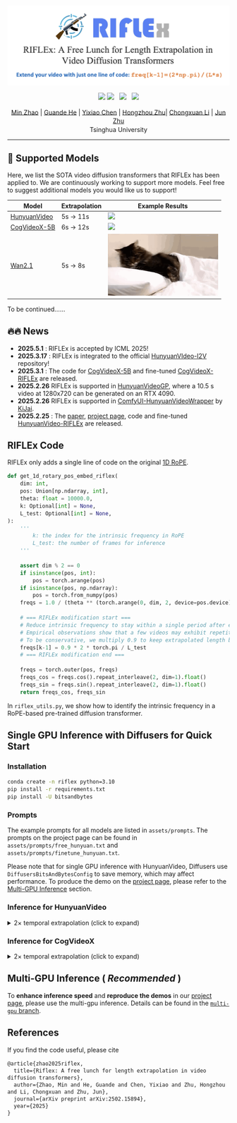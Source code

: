 
<div align="center">
<img src='assets/riflex.png'></img>

<a href="https://huggingface.co/papers/2502.15894"><img src="https://img.shields.io/static/v1?label=Daily papers&message=HuggingFace&color=yellow"></a>
<a href='https://riflex-video.github.io/'><img src='https://img.shields.io/badge/Project-Page-Green'></a> &nbsp; 
<a href='https://arxiv.org/pdf/2502.15894'><img src='https://img.shields.io/badge/arXiv-2502.15894-b31b1b.svg'></a> &nbsp;
<a href='https://www.youtube.com/watch?v=taofoXDsKGk'><img src='https://img.shields.io/badge/Youtube-Video-b31b1b.svg'></a><br>



<div>
    <a href="https://gracezhao1997.github.io/" target="_blank">Min Zhao</a><sup></sup> | 
    <a href="https://guandehe.github.io/" target="_blank">Guande He</a><sup></sup> | 
    <a href="https://github.com/Chyxx" target="_blank">Yixiao Chen</a><sup></sup> | 
    <a href="https://zhuhz22.github.io/" target="_blank">Hongzhou Zhu</a><sup></sup>|
<a href="https://zhenxuan00.github.io/" target="_blank">Chongxuan Li</a><sup></sup> | 
    <a href="https://ml.cs.tsinghua.edu.cn/~jun/index.shtml" target="_blank">Jun Zhu</a><sup></sup>
</div>
<div>
    <sup></sup>Tsinghua University
</div>



</div>

---

## 🎉 Supported Models
Here, we list the SOTA video diffusion transformers that RIFLEx has been applied to. We are continuously working to support more models. Feel free to suggest additional models you would like us to support!


| Model                                                   | Extrapolation | Example Results                                              |  
|---------------------------------------------------------|---------------|--------------------------------------------------------------|  
| [HunyuanVideo](https://github.com/Tencent/HunyuanVideo) | 5s -> 11s     | <img src=assets/example/hun-free-RIFLEx.gif width="250">     | 
| [CogVideoX-5B](https://github.com/THUDM/CogVideo)       | 6s -> 12s     | <img src=assets/example/cog-finetune-RIFLEx.gif width="250"> |
| [Wan2.1](https://github.com/Wan-Video/Wan2.1)             | 5s -> 8s     | <img src=assets/example/wan-free.gif width="250">            |

To be continued…… 

## 🔥🔥 News
- **2025.5.1** : RIFLEx is accepted by ICML 2025!
- **2025.3.17** : RIFLEx is integrated to the official [HunyuanVIdeo-I2V](https://github.com/Tencent/HunyuanVideo-I2V) repository!
- **2025.3.1** : The code for [CogVideoX-5B](https://github.com/THUDM/CogVideo) and fine-tuned [CogVideoX-RIFLEx](https://huggingface.co/thu-ml/CogVideoX-RIFLEx-diffusers/tree/main) are released.
- **2025.2.26** RIFLEx is supported in [HunyuanVideoGP](https://github.com/deepbeepmeep/HunyuanVideoGP), where a 10.5 s video at 1280x720 can be generated on an RTX 4090.
- **2025.2.26** RIFLEx is supported in [ComfyUI-HunyuanVideoWrapper](https://github.com/kijai/ComfyUI-HunyuanVideoWrapper) by [KiJai](https://github.com/kijai).
- **2025.2.25** : The [paper](https://arxiv.org/pdf/2502.15894), [project page](https://riflex-video.github.io/), code and fine-tuned [HunyuanVideo-RIFLEx](https://huggingface.co/thu-ml/Hunyuan-RIFLEx-diffusers) are released.


## RIFLEx Code
RIFLEx only adds a single line of code on the original [1D RoPE](https://github.com/huggingface/diffusers/blob/9c7e205176c30b27c5f44ec7650a8dfcc12dde86/src/diffusers/models/embeddings.py#L1105).
```python
def get_1d_rotary_pos_embed_riflex(
    dim: int,
    pos: Union[np.ndarray, int],
    theta: float = 10000.0,
    k: Optional[int] = None,
    L_test: Optional[int] = None,
):
    '''
        k: the index for the intrinsic frequency in RoPE
        L_test: the number of frames for inference
    '''
    
    assert dim % 2 == 0
    if isinstance(pos, int):
        pos = torch.arange(pos)
    if isinstance(pos, np.ndarray):
        pos = torch.from_numpy(pos)
    freqs = 1.0 / (theta ** (torch.arange(0, dim, 2, device=pos.device)[: (dim // 2)].float() / dim)) 

    # === RIFLEx modification start ===
    # Reduce intrinsic frequency to stay within a single period after extrapolation (Eq.(8)).
    # Empirical observations show that a few videos may exhibit repetition in the tail frames.
    # To be conservative, we multiply 0.9 to keep extrapolated length below 90% of a period. 
    freqs[k-1] = 0.9 * 2 * torch.pi / L_test
    # === RIFLEx modification end ===

    freqs = torch.outer(pos, freqs)  
    freqs_cos = freqs.cos().repeat_interleave(2, dim=1).float()  
    freqs_sin = freqs.sin().repeat_interleave(2, dim=1).float()  
    return freqs_cos, freqs_sin
```
In `riflex_utils.py`, we show how to identify the intrinsic frequency in a RoPE-based pre-trained diffusion transformer.

## Single GPU Inference with Diffusers for Quick Start
### Installation
```bash
conda create -n riflex python=3.10
pip install -r requirements.txt
pip install -U bitsandbytes
```

### Prompts
The example prompts for all models are listed in `assets/prompts`. The prompts on the project page can be found in `assets/prompts/free_hunyuan.txt` and `assets/prompts/finetune_hunyuan.txt`. 

Please note that for single GPU inference with HunyuanVideo, Diffusers use `DiffusersBitsAndBytesConfig` to save memory, which may affect performance. To produce the demo on the [project page](https://riflex-video.github.io/), please refer to the [Multi-GPU Inference](#multi-gpu-inference--recommended-) section.

### Inference for HunyuanVideo

<details>
<summary> 2× temporal extrapolation (click to expand)</summary>

For training-free: 
```bash
python hunyuanvideo.py --k 4 --N_k 50 --num_frames 261 --prompt "A white and orange tabby cat is seen happily darting through a dense garden, as if chasing something. Its eyes are wide and happy as it jogs forward, scanning the branches, flowers, and leaves as it walks. The path is narrow as it makes its way between all the plants. the scene is captured from a ground-level angle, following the cat closely, giving a low and intimate perspective. The image is cinematic with warm tones and a grainy texture. The scattered daylight between the leaves and plants above creates a warm contrast, accentuating the cat’s orange fur. The shot is clear and sharp, with a shallow depth of field."
```

For fine-tuned [HunyuanVideo-RIFLEx](https://huggingface.co/thu-ml/Hunyuan-RIFLEx-diffusers): 

```bash
python hunyuanvideo.py --k 4 --N_k 66 --num_frames 261 --finetune --model_id "thu-ml/Hunyuan-RIFLEx-diffusers" --prompt "3D animation of a small, round, fluffy creature with big, expressive eyes explores a vibrant, enchanted forest. The creature, a whimsical blend of a rabbit and a squirrel, has soft blue fur and a bushy, striped tail. It hops along a sparkling stream, its eyes wide with wonder. The forest is alive with magical elements: flowers that glow and change colors, trees with leaves in shades of purple and silver, and small floating lights that resemble fireflies. The creature stops to interact playfully with a group of tiny, fairy-like beings dancing around a mushroom ring. The creature looks up in awe at a large, glowing tree that seems to be the heart of the forest."
```
> Note that the current version of diffusers only supports single-GPU inference. If there are multiple GPUs in the environment, please specify one by exporting CUDA_VISIBLE_DEVICES.
</details>

### Inference for CogVideoX

<details>

<summary> 2× temporal extrapolation (click to expand)</summary>

For training-free: 
```bash
python cogvideox.py --k 2 --N_k 20 --num_frames 97 --prompt "3D animation of a small, round, fluffy creature with big, expressive eyes explores a vibrant, enchanted forest. The creature, a whimsical blend of a rabbit and a squirrel, has soft blue fur and a bushy, striped tail. It hops along a sparkling stream, its eyes wide with wonder. The forest is alive with magical elements: flowers that glow and change colors, trees with leaves in shades of purple and silver, and small floating lights that resemble fireflies. The creature stops to interact playfully with a group of tiny, fairy-like beings dancing around a mushroom ring. The creature looks up in awe at a large, glowing tree that seems to be the heart of the forest."
```

For fine-tuned [CogVideoX-RIFLEx](https://huggingface.co/thu-ml/CogVideoX-RIFLEx-diffusers/tree/main): 
```bash
python cogvideox.py --k 2 --N_k 25 --num_frames 97 --finetune --model_id "thu-ml/CogVideoX-RIFLEx-diffusers" --prompt "A drone camera circles around a beautiful historic church built on a rocky outcropping along the Amalfi Coast, the view showcases historic and magnificent architectural details and tiered pathways and patios, waves are seen crashing against the rocks below as the view overlooks the horizon of the coastal waters and hilly landscapes of the Amalfi Coast Italy, several distant people are seen walking and enjoying vistas on patios of the dramatic ocean views, the warm glow of the afternoon sun creates a magical and romantic feeling to the scene, the view is stunning captured with beautiful photography."
```
</details>

## Multi-GPU Inference ( *Recommended* )
To **enhance inference speed** and **reproduce the demos** in our [project page](https://riflex-video.github.io/), please use the multi-gpu inference. Details can be found in the [`multi-gpu` branch](https://github.com/thu-ml/RIFLEx/tree/multi-gpu).

## References
If you find the code useful, please cite
```
@article{zhao2025riflex,
  title={Riflex: A free lunch for length extrapolation in video diffusion transformers},
  author={Zhao, Min and He, Guande and Chen, Yixiao and Zhu, Hongzhou and Li, Chongxuan and Zhu, Jun},
  journal={arXiv preprint arXiv:2502.15894},
  year={2025}
}
```
